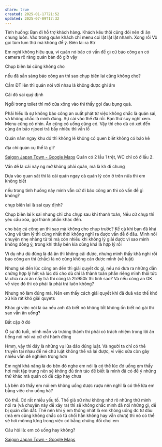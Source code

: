 ```yaml
---
share: true
created: 2025-01-17T21:52
updated: 2025-07-09T17:32
---
```

Tình huống: Bạn đi hỗ trợ khách hàng. Khách kêu thôi cũng đói nên đi ăn chung luôn. Vào trong quán khách chỉ menu coi lật lật lật nhanh. Xong rồi  Vô gọi tùm lum thứ mà không để ý. Biên lai ra 8tr

Em nghĩ không hiệu quả, vì quán nó bảo có vấn đề gì cứ báo công an có camera rõ ràng quán bán đó giờ vậy

Chụp biên lai cũng không cho

nếu đã sẵn sàng báo công an thì sao chụp biên lai cũng không cho?

Cầm ĐT lên thì quán nói với nhau là không được ghi âm

Cái đó sai quý định

Ngồi trong toilet thì mở cửa xông vào
thì thấy gọi đau bụng quá. 

Phải hiểu là sự không báo công an xuất phát từ việc không chắc là quán sai, và không chắc là mình đúng. Sự cài vào thế đã rồi. Bạn thử suy nghĩ xem. Menu cũng có nhìn. Ăn cũng có uống cũng có. Vậy thì cho dù có xét đến cùng ăn bảo njoeei trả bấy nhiêu thì vẫn lỗ

Quán nằm ngay khu đó thì không lẽ không có quen biết không có bảo kê

địa chỉ quán cụ thể là gì?

[Saigon Japan Town - Google Maps](https://maps.app.goo.gl/uuZ8v7uVCSKZYg7bA)
Quán có 2 lầu 1 trệt, WC chỉ có ở lầu 2. 

Vấn đề là cái này ng mở không phải quán, mà là kh đi chung

Dựa vào quan sát thì là cái quán ngay cả quản lý còn ở trên nữa thì em không biết

nếu trong tình huống này mình vẫn cứ đi báo công an thì có vấn đề gì không?

chụp biên lai là sai quy định?

Chụp biên lai k sai nhưng chỉ cho chụp sau khi thanh toán, Nếu cứ chụp thì yêu cầu xóa, gọi thành phần khác đến.

cho báo cả công an thì sao mà không cho chụp trước? Kể cả khi bạn đã khá vững về tâm lý thì cũng nhất thời không nghĩ ra được vấn đề ở đâu. Mình nói chuyện nhẹ nhàng tử tế mà còn nhiều khi không lý giải được vì sao mình không đồng ý, trong khi thấy bên kia cũng khá là hợp lý rồi

Ví dụ như dù đúng là đã ăn thì không cãi được, nhưng mình thấy khả nghi rồi báo công an thì (chắc) là nó cũng không cản được mình (về luật)

Nhưng sẽ đến lúc công an đến thì giải quyết đc gì, nếu nó đưa ra những dẫn chứng hợp lý hết và lúc đó cho dù chỉ là thành toán phần riêng mình thôi tức là chia ra ai ăn nấy trả thì cũng là 2tr950k thì tính sao? Và nếu công an OK về viẹc đó thì có phải là phải trả luôn không?


Nhưng nó làm đúng mà. Nên em thấy cách giải quyết khi đã đuâ vào thế khó xử kia rát khó giải quyets

Khác gì việc nói là ủa nếu anh đã biết nó không tốt không ổn biết nó gài thì sao vẫn ăn uống?

Bất cập ở đó

Ở sự đủ tuổi, mình mẫn và trưởng thành thì phải có trách nhiệm trong lời ăn tiếng nói nói và cử chỉ hành động

Hmm, vậy thì đây là những vụ lừa đảo đúng luật. Và người ta chỉ có thể truyền tai nhau để né chứ luật không thể vá lại được, vì việc sửa còn gây nhiều vấn đề nghiêm trọng hơn

Em nghĩ khả năng là do bên đó nghe em nói là có thể lúc đó uống em thấy hơi mất tập trung nên sẽ không đủ tỉnh táo để biết là mình đã có để ý những thứ khác mà quán có đề cập hay chưa

Là bên đó thấy em nói em không uống được rượu nên nghĩ là có thể lừa em bằng việc cho uống hả?

Có thể. Có rất nhiều yếu tố. Thế giả sử như không nhớ rõ những thứ mình nói ra (và chuyện này dễ xảy ra) thì sẽ không chắc mình đã nói những gì, dễ bị quán dẫn dắt. Thế nên khi ý em thống nhất là em không uống đc từ đầu (mà em cũng không chắc có từ chối hẳn không hay vẫn chưa) thì nó có thể sẽ hơi mônng lưng trong việc có bằng chứng đối chọi em


Câu hỏi là: em có uống hay không?

[Saigon Japan Town - Google Maps](https://maps.app.goo.gl/uuZ8v7uVCSKZYg7bA)


